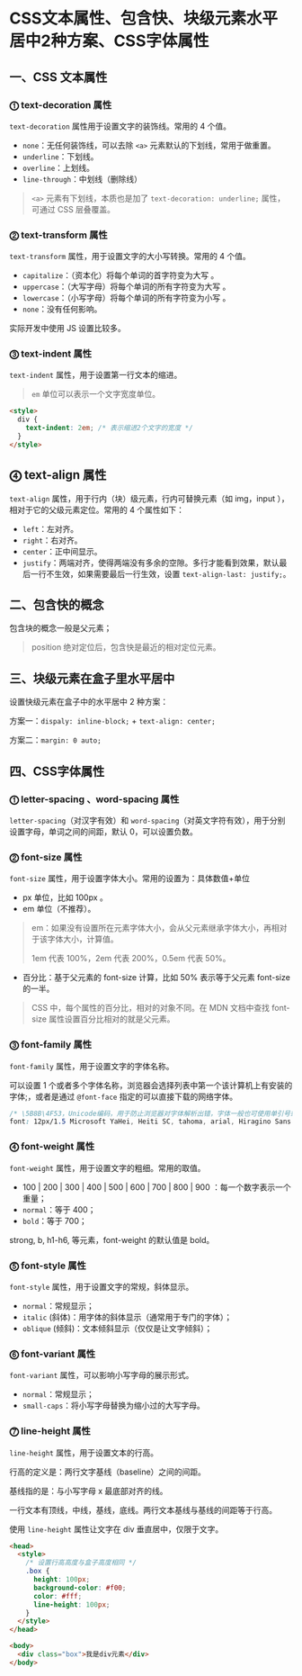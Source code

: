 # CSS文本属性、包含快、块级元素水平居中2种方案、CSS字体属性

## 一、CSS 文本属性

### ⓵ text-decoration 属性

`text-decoration` 属性用于设置文字的装饰线。常用的 4 个值。

- `none`：无任何装饰线，可以去除 `<a>` 元素默认的下划线，常用于做重置。
- `underline`：下划线。
- `overline`：上划线。
- `line-through`：中划线（删除线）

> `<a>` 元素有下划线，本质也是加了 `text-decoration: underline;` 属性，可通过 CSS 层叠覆盖。

### ⓶ text-transform 属性

`text-transform` 属性，用于设置文字的大小写转换。常用的 4 个值。

- `capitalize`：（资本化）将每个单词的首字符变为大写 。
- `uppercase`：（大写字母）将每个单词的所有字符变为大写 。
- `lowercase`：（小写字母）将每个单词的所有字符变为小写 。
- `none`：没有任何影响。

实际开发中使用 JS 设置比较多。

### ⓷ text-indent 属性

`text-indent` 属性，用于设置第一行文本的缩进。

> `em` 单位可以表示一个文字宽度单位。

```html
<style>
  div {
    text-indent: 2em; /* 表示缩进2个文字的宽度 */
  }
</style>
```

## ⓸ text-align 属性

`text-align` 属性，用于行内（块）级元素，行内可替换元素（如 img，input ），相对于它的父级元素定位。常用的 4 个属性如下：

- `left`：左对齐。
- `right`：右对齐。
- `center`：正中间显示。
- `justify`：两端对齐，使得两端没有多余的空隙。多行才能看到效果，默认最后一行不生效，如果需要最后一行生效，设置 `text-align-last: justify;`。

## 二、包含快的概念

包含块的概念一般是父元素；

> position 绝对定位后，包含快是最近的相对定位元素。

## 三、块级元素在盒子里水平居中

设置快级元素在盒子中的水平居中 2 种方案：

方案一：`dispaly: inline-block;` + `text-align: center;`

方案二：`margin: 0 auto;`

## 四、CSS字体属性

### ⓵ letter-spacing 、word-spacing 属性

`letter-spacing`（对汉字有效）和 `word-spacing`（对英文字符有效），用于分别设置字母，单词之间的间距，默认 0，可以设置负数。

### ⓶ font-size 属性

`font-size` 属性，用于设置字体大小。常用的设置为：具体数值+单位

- px 单位，比如 100px 。
- em 单位（不推荐）。

> em：如果没有设置所在元素字体大小，会从父元素继承字体大小，再相对于该字体大小，计算值。
>
> 1em 代表 100%，2em 代表 200%，0.5em 代表 50%。

- 百分比：基于父元素的 font-size 计算，比如 50% 表示等于父元素 font-size 的一半。

> CSS 中，每个属性的百分比，相对的对象不同。在 MDN 文档中查找 font-size 属性设置百分比相对的就是父元素。

### ⓷ font-family 属性

`font-family` 属性，用于设置文字的字体名称。

可以设置 1 个或者多个字体名称，浏览器会选择列表中第一个该计算机上有安装的字体;，或者是通过 `@font-face` 指定的可以直接下载的网络字体。

```css
/* \5B8B\4F53，Unicode编码，用于防止浏览器对字体解析出错，字体一般也可使用单引号或双引号包裹。 */
font: 12px/1.5 Microsoft YaHei, Heiti SC, tahoma, arial, Hiragino Sans GB, '\5B8B\4F53', sans-serif;
```

### ⓸ font-weight 属性

`font-weight` 属性，用于设置文字的粗细。常用的取值。

- 100 | 200 | 300 | 400 | 500 | 600 | 700 | 800 | 900 ：每一个数字表示一个重量；
- `normal`：等于 400；
- `bold`：等于 700；

strong, b, h1-h6, 等元素，font-weight 的默认值是 bold。

### ⓹ font-style 属性

`font-style` 属性，用于设置文字的常规，斜体显示。

- `normal`：常规显示；
- `italic` (斜体)：用字体的斜体显示（通常用于专门的字体）；
- `oblique` (倾斜)：文本倾斜显示（仅仅是让文字倾斜）；

### ⓺ font-variant 属性

`font-variant` 属性，可以影响小写字母的展示形式。

- `normal`：常规显示；
- `small-caps`：将小写字母替换为缩小过的大写字母。

### ⓻ line-height 属性

`line-height` 属性，用于设置文本的行高。

行高的定义是：两行文字基线（baseline）之间的间距。

基线指的是：与小写字母 x 最底部对齐的线。

一行文本有顶线，中线，基线，底线。两行文本基线与基线的间距等于行高。

使用 `line-height` 属性让文字在 div 垂直居中，仅限于文字。

```html
<head>
  <style>
    /* 设置行高高度与盒子高度相同 */
    .box {
      height: 100px;
      background-color: #f00;
      color: #fff;
      line-height: 100px;
    }
  </style>
</head>

<body>
  <div class="box">我是div元素</div>
</body>
```
